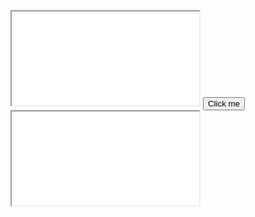 <!-- a.html -->
<!DOCTYPE html>
<html lang="en">
<title>Navigable A</title>

<iframe src="b-1.html"></iframe>
<button onclick="frames[0].location.href = 'b-2.html'">Click me</button>

<!-- b-1.html -->
<!DOCTYPE html>
<html lang="en">
<title>Navigable B</title>

<iframe src="c.html"></iframe>